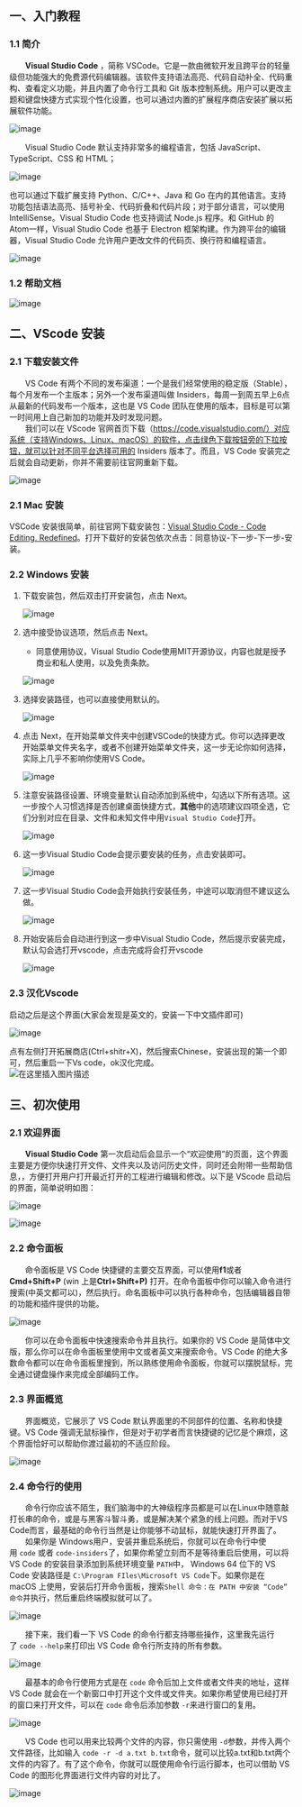 ## 一、入门教程

### 1.1 简介

  **Visual Studio Code** ，简称 VSCode。它是一款由微软开发且跨平台的轻量级但功能强大的免费源代码编辑器。该软件支持语法高亮、代码自动补全、代码重构、查看定义功能，并且内置了命令行工具和 Git 版本控制系统。用户可以更改主题和键盘快捷方式实现个性化设置，也可以通过内置的扩展程序商店安装扩展以拓展软件功能。


![image](https://i-blog.csdnimg.cn/blog_migrate/21d7c32764ac02e02e525fb60a274cf7.png)

  Visual Studio Code 默认支持非常多的编程语言，包括 JavaScript、TypeScript、CSS 和 HTML；

![image](https://i-blog.csdnimg.cn/blog_migrate/4b8bf2685dc83a7de556df6228f812c1.png)

也可以通过下载扩展支持 Python、C/C++、Java 和 Go 在内的其他语言。支持功能包括语法高亮、括号补全、代码折叠和代码片段；对于部分语言，可以使用 IntelliSense。Visual Studio Code 也支持调试 Node.js 程序。和 GitHub 的 Atom一样，Visual Studio Code 也基于 Electron 框架构建。作为跨平台的编辑器，Visual Studio Code 允许用户更改文件的代码页、换行符和编程语言。


![image](https://i-blog.csdnimg.cn/blog_migrate/5cce9c92a6d3a9dbd257f9ac329b2013.png)

### 1.2 帮助文档

![image](https://i-blog.csdnimg.cn/blog_migrate/a906d5f2884cd7f67160da28014392e7.png)

## 二、VScode 安装

### 2.1 下载安装文件

  VS Code 有两个不同的发布渠道：一个是我们经常使用的稳定版（Stable），每个月发布一个主版本；另外一个发布渠道叫做 Insiders，每周一到周五早上6点从最新的代码发布一个版本，这也是 VS Code 团队在使用的版本，目标是可以第一时间用上自己新加的功能并及时发现问题。  
  我们可以在 VScode 官网首页下载（https://code.visualstudio.com/）对应系统（支持Windows、Linux、macOS）的软件，点击绿色下载按钮旁的下拉按钮，就可以针对不同平台选择可用的 Insiders 版本了。而且，VS Code 安装完之后就会自动更新，你并不需要前往官网重新下载。

![image](https://i-blog.csdnimg.cn/blog_migrate/20a53f091785d6eeb8b7e056f32429e4.png)

### 2.1 Mac 安装

VSCode 安装很简单，前往官网下载安装包：[Visual Studio Code - Code Editing. Redefined](https://code.visualstudio.com/)。打开下载好的安装包依次点击：同意协议-下一步-下一步-安装。

### 2.2 Windows 安装

1. 下载安装包，然后双击打开安装包，点击 Next。
    
    ![image](https://i-blog.csdnimg.cn/blog_migrate/a0c742a6e4b9c38782d8a7b7112bbd07.png)
    
2. 选中接受协议选项，然后点击 Next。
    
    - 同意使用协议，Visual Studio Code使用MIT开源协议，内容也就是授予商业和私人使用，以及免责条款。
    
    ![image](https://i-blog.csdnimg.cn/blog_migrate/f3dbef494264d4d57a1a2a856240b359.png)
    
3. 选择安装路径，也可以直接使用默认的。
    
    ![image](https://i-blog.csdnimg.cn/blog_migrate/b92a8ffdfc80cc3defdce2aa5205846b.png)
    
4. 点击 Next，在开始菜单文件夹中创建VSCode的快捷方式。你可以选择更改开始菜单文件夹名字，或者不创建开始菜单文件夹，这一步无论你如何选择，实际上几乎不影响你使用VS Code。
    
    ![image](https://i-blog.csdnimg.cn/blog_migrate/0b3d9fa9bacff671c7ff796524b8aa86.png)
    
5. 注意安装路径设置、环境变量默认自动添加到系统中，勾选以下所有选项。这一步按个人习惯选择是否创建桌面快捷方式，**其他**中的选项建议四项全选，它们分别对应在目录、文件和未知文件中用`Visual Studio Code`打开。
    
    ![image](https://i-blog.csdnimg.cn/blog_migrate/f1d46ec1786ad785952d469b8f802215.png)
    
6. 这一步Visual Studio Code会提示要安装的任务，点击安装即可。
    
    ![image](https://i-blog.csdnimg.cn/blog_migrate/1b74db1c93dfdef225b0a3516d674335.png)
    
7. 这一步Visual Studio Code会开始执行安装任务，中途可以取消但不建议这么做。
    
    ![image](https://i-blog.csdnimg.cn/blog_migrate/173e826df9eb5ccd70db317f8219891f.png)
    
8. 开始安装后会自动进行到这一步中Visual Studio Code，然后提示安装完成，默认勾会选打开vscode，点击完成将会打开vscode
    
    ![image](https://i-blog.csdnimg.cn/blog_migrate/566d7e3b2e7142c151d380950628a6d1.png)
    

### 2.3 汉化Vscode

启动之后是这个界面(大家会发现是英文的，安装一下中文插件即可)

![image](https://i-blog.csdnimg.cn/blog_migrate/3860e71f7b663f7b25f8f3064bb8ddd5.png)

点有左侧打开拓展商店(Ctrl+shitr+X)，然后搜索Chinese，安装出现的第一个即可，然后重启一下Vs code，ok汉化完成。  
![在这里插入图片描述](https://i-blog.csdnimg.cn/blog_migrate/2d59d8252af17f1e905dfa52ecd576c7.gif#pic_center)

## 三、初次使用

### 2.1 欢迎界面

  **Visual Studio Code** 第一次启动后会显示一个“欢迎使用”的页面，这个界面主要是方便你快速打开文件、文件夹以及访问历史文件，同时还会附带一些帮助信息，，方便打开用户打开最近打开的工程进行编辑和修改。以下是 VScode 启动后的界面，简单说明如图：

![image](https://i-blog.csdnimg.cn/blog_migrate/00a4f4862c8774536535bca5c0ad8873.png)

![image](https://i-blog.csdnimg.cn/blog_migrate/ad4836d9297a10f7a1349d21dceadda6.png)

### 2.2 命令面板

  命令面板是 VS Code 快捷键的主要交互界面，可以使用**f1**或者**Cmd+Shift+P** (win 上是**Ctrl+Shift+P)** 打开。在命令面板中你可以输入命令进行搜索(中英文都可以)，然后执行。命名面板中可以执行各种命令，包括编辑器自带的功能和插件提供的功能。

![image](https://i-blog.csdnimg.cn/blog_migrate/f26c4991d40050d8cf2e9a3163749bf6.png)

  你可以在命令面板中快速搜索命令并且执行。如果你的 VS Code 是简体中文版，那么你可以在命令面板里使用中文或者英文来搜索命令。VS Code 的绝大多数命令都可以在命令面板里搜到，所以熟练使用命令面板，你就可以摆脱鼠标，完全通过键盘操作来完成全部编码工作。

### 2.3 界面概览

  界面概览，它展示了 VS Code 默认界面里的不同部件的位置、名称和快捷键。VS Code 强调无鼠标操作，但是对于初学者而言快捷键的记忆是个麻烦，这个界面恰好可以帮助你渡过最初的不适应阶段。

![image](https://i-blog.csdnimg.cn/blog_migrate/6afca71824183cdfb0d4d285fcc152c1.png)

### 2.4 命令行的使用

  命令行你应该不陌生，我们脑海中的大神级程序员都是可以在Linux中随意敲打长串的命令，或是与黑客斗智斗勇，或是解决某个紧急的线上问题。而对于VS Code而言，最基础的命令行当然是让你能够不动鼠标，就能快速打开界面了。  
  如果你是 Windows用户，安装并重启系统后，你就可以在命令行中使用 `code` 或者 `code-insiders`了，如果你希望立刻而不是等待重启后使用，可以将 VS Code 的安装目录添加到系统环境变量 `PATH`中， Windows 64 位下的 VS Code 安装路径是 `C:\Program FIles\Microsoft VS Code`下。如果你是在 macOS 上使用，安装后打开命令面板，搜索`Shell 命令：在 PATH 中安装 “Code” 命令`并执行，然后重启终端模拟就可以了。

![image](https://i-blog.csdnimg.cn/blog_migrate/1eedfc53c7d6022c369fdabcf02c12aa.png)

  接下来，我们看一下 VS Code 的命令行都支持哪些操作，这里我先运行了 `code --help`来打印出 VS Code 命令行所支持的所有参数。

![image](https://i-blog.csdnimg.cn/blog_migrate/946462fda0d456d588216773e92bda25.png)

  最基本的命令行使用方式是在 `code` 命令后加上文件或者文件夹的地址，这样VS Code 就会在一个新窗口中打开这个文件或文件夹。如果你希望使用已经打开的窗口来打开文件，可以在 `code` 命令后添加参数 `-r`来进行窗口的复用。

![image](https://i-blog.csdnimg.cn/blog_migrate/a3199a54e1e818f8aa918ed73ab9a39b.gif)

  VS Code 也可以用来比较两个文件的内容，你只需使用 `-d`参数，并传入两个文件路径，比如输入 `code -r -d a.txt b.txt`命令，就可以比较a.txt和b.txt两个文件的内容了。有了这个命令，你就可以既使用命令行运行脚本，也可以借助 VS Code 的图形化界面进行文件内容的对比了。

![image](https://i-blog.csdnimg.cn/blog_migrate/4e08003936e118fd13868ee851ac4dae.gif)